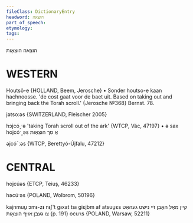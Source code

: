 ```yaml
---
fileClass: DictionaryEntry
headword: הוצאה
part_of_speech: 
etymology: 
tags: 
---
```

הוצאה
הוצאָות

WESTERN
========

Houtsô-e {HOLLAND, Beem, Jerosche}
	•	Sonder houtso-e kaan hachnoosse. 'de cost gaat voor de baet uit. Based on taking out and bringing back the Torah scroll.' {Jerosche №368}
Bernst. 78.

jətsoːəs {SWITZERLAND, Fleischer 2005}

hɔjcó˰ˑə 'taking Torah scroll out of the ark' {WTCP, Vác, 47197}
	•	ə sax hojcóˑ˰əs אַ סך הוצאָות

əjcóˆːəs {WTCP, Berettyó-Újfalu, 47212}

CENTRAL
========

hojcúəs {ETCP, Teiuș, 46233}

həcúˑəs {POLAND, Wolbrom, 50196}

kajnmuu̯ ɔmᵻ-zᵻ nᵻʃ't gᵻxat tsᵻ giɛjbm af atsuu̯ɛs קיין מאָל האָבן זיי נישט געהאַט צו געבן אויף הוצאָות {p. 191}
ocuˑɩs {POLAND, Warsaw, 52211}
